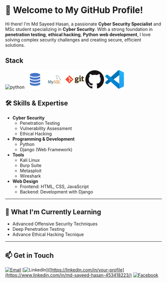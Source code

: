 # 👋 Welcome to My GitHub Profile!

Hi there! I'm Md Sayeed Hasan, a passionate **Cyber Security Specialist** and MSc student specializing in **Cyber Security**. With a strong foundation in **penetration testing**, **ethical hacking**, **Python** **web development**, I love solving complex security challenges and creating secure, efficient solutions.

## Stack
 <img height="60px"  width="60px"  object-fit="contain"  alt="python" src="https://logos-download.com/wp-content/uploads/2016/10/Python_logo_icon.png" />  <img height="60px"  width="60px"  object-fit="contain" src="https://raw.githubusercontent.com/github/explore/80688e429a7d4ef2fca1e82350fe8e3517d3494d/topics/sql/sql.png" />  <img  height="60px"  width="60px"  object-fit="contain" src="https://raw.githubusercontent.com/github/explore/80688e429a7d4ef2fca1e82350fe8e3517d3494d/topics/mysql/mysql.png" />  <img  height="60px"  width="60px" object-fit="contain" src="https://raw.githubusercontent.com/github/explore/80688e429a7d4ef2fca1e82350fe8e3517d3494d/topics/git/git.png"/>  <img height="60px"  width="60px"  object-fit="contain" src="https://raw.githubusercontent.com/github/explore/78df643247d429f6cc873026c0622819ad797942/topics/github/github.png" />  <img  height="60px" width="60px" object-fit="contain" src="https://raw.githubusercontent.com/github/explore/80688e429a7d4ef2fca1e82350fe8e3517d3494d/topics/visual-studio-code/visual-studio-code.png" /> 

## 🛠️ Skills & Expertise

- **Cyber Security**
  - Penetration Testing
  - Vulnerability Assessment
  - Ethical Hacking
- **Programming & Development**
  - Python 
  - Django (Web Framework)
- **Tools**
  - Kali Linux
  - Burp Suite
  - Metasploit
  - Wireshark
- **Web Design**
  - Frontend: HTML, CSS, JavaScript
  - Backend:  Development with Django

---


## 🌱 What I'm Currently Learning

- Advanced Offensive Security Techniques
- Deep Penetration Testing
- Advance Ethical Hacking Tecnique

---


## 📫 Get in Touch

[![Email](https://img.shields.io/badge/Email-D14836?style=for-the-badge&logo=gmail&logoColor=white)](mailto:sayeedhasan784@gmail.com)
[![LinkedIn](https://img.shields.io/badge/LinkedIn-%230077B5.svg?style=for-the-badge&logo=linkedin&logoColor=white)]([https://linkedin.com/in/your-profile](https://www.linkedin.com/in/md-sayeed-hasan-453418223/)
[![Facebook](https://img.shields.io/badge/Facebook-%231877F2.svg?style=for-the-badge&logo=facebook&logoColor=white)]([https://facebook.com/your-profile](https://www.facebook.com/sayeed.hasan.351104/))


